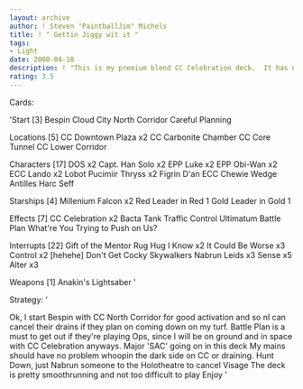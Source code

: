```yaml
---
layout: archive
author: ! Steven "PaintballJim" Michels
title: ! " Gettin Jiggy wit it "
tags:
- Light
date: 2000-04-18
description: ! "This is my premium blend CC Celebration deck.  It has never lost in my tournament experience"
rating: 3.5
---
```

Cards: 

'Start [3]
Bespin
Cloud City North Corridor
Careful Planning

Locations [5]
CC Downtown Plaza x2
CC Carbonite Chamber
CC Core Tunnel
CC Lower Corridor

Characters [17]
DOS x2
Capt. Han Solo x2
EPP Luke x2
EPP Obi-Wan x2
ECC Lando x2
Lobot
Pucimiir Thryss x2
Figrin D'an
ECC Chewie
Wedge Antilles
Harc Seff

Starships [4]
Millenium Falcon x2
Red Leader in Red 1
Gold Leader in Gold 1

Effects [7]
CC Celebration x2
Bacta Tank
Traffic Control
Ultimatum
Battle Plan
What're You Trying to Push on Us?

Interrupts [22]
Gift of the Mentor
Rug Hug
I Know x2
It Could Be Worse x3
Control x2 [hehehe]
Don't Get Cocky
Skywalkers
Nabrun Leids x3
Sense x5
Alter x3

Weapons [1]
Anakin's Lightsaber
'

Strategy: '

Ok, I start Bespin with CC North Corridor for good activation and so nI can cancel their drains if they plan on coming down on my turf.  Battle Plan is a must to get out if they're playing Ops, since I will be on ground and in space with CC Celebration anyways.  Major 'SAC' going on in this deck  My mains should have no problem whoopin the dark side on CC or draining.  Hunt Down, just Nabrun someone to the Holotheatre to cancel Visage  The deck is pretty smoothrunning and not too difficult to play  Enjoy '